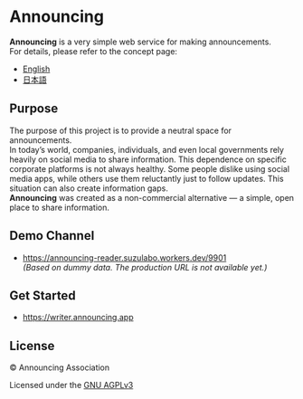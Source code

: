 # Announcing

**Announcing** is a very simple web service for making announcements.  
For details, please refer to the concept page:

- [English](https://help.announcing.app/en)
- [日本語](https://help.announcing.app/ja)

## Purpose

The purpose of this project is to provide a neutral space for announcements.  
In today’s world, companies, individuals, and even local governments rely heavily on social media to share information. This dependence on specific corporate platforms is not always healthy. Some people dislike using social media apps, while others use them reluctantly just to follow updates. This situation can also create information gaps.  
**Announcing** was created as a non-commercial alternative — a simple, open place to share information.

## Demo Channel

- https://announcing-reader.suzulabo.workers.dev/9901  
  _(Based on dummy data. The production URL is not available yet.)_

## Get Started

- https://writer.announcing.app

## License

© Announcing Association

Licensed under the [GNU AGPLv3](https://www.gnu.org/licenses/agpl-3.0.html)
